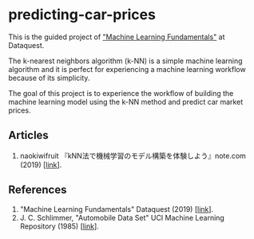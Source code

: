 # predicting-car-prices
This is the guided project of ["Machine Learning Fundamentals"](https://app.dataquest.io/course/machine-learning-fundamentals) at Dataquest.

The k-nearest neighbors algorithm (k-NN) is a simple machine learning algorithm and it is perfect for experiencing a machine learning workflow because of its simplicity.

The goal of this project is to experience the workflow of building the machine learning model using the k-NN method and predict car market prices.

## Articles
1. naokiwifruit 『kNN法で機械学習のモデル構築を体験しよう』note.com (2019) [[link](https://note.com/naokiwifruit/n/n3fed67a1b3d0)].

## References
1. "Machine Learning Fundamentals" Dataquest (2019) [[link](https://app.dataquest.io/course/machine-learning-fundamentals)].
2. J. C. Schlimmer, "Automobile Data Set" UCI Machine Learning Repository (1985) [[link](https://archive.ics.uci.edu/ml/datasets/automobile)].